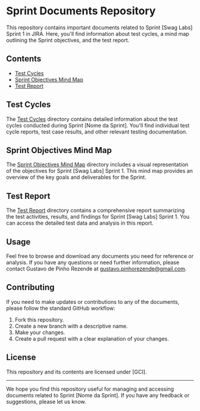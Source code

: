 # Sprint Documents Repository

This repository contains important documents related to Sprint [Swag Labs] Sprint 1 in JIRA. Here, you'll find information about test cycles, a mind map outlining the Sprint objectives, and the test report.

## Contents

- [Test Cycles](./Test%20Cycles/)
- [Sprint Objectives Mind Map](./Sprint%20Objectives%20Mind%20Map/)
- [Test Report](./Test%20Report/)

## Test Cycles

The [Test Cycles](./Test%20Cycles/) directory contains detailed information about the test cycles conducted during Sprint [Nome da Sprint]. You'll find individual test cycle reports, test case results, and other relevant testing documentation.

## Sprint Objectives Mind Map

The [Sprint Objectives Mind Map](./Sprint%20Objectives%20Mind%20Map/) directory includes a visual representation of the objectives for Sprint [Swag Labs] Sprint 1. This mind map provides an overview of the key goals and deliverables for the Sprint.

## Test Report

The [Test Report](./Test%20Report/) directory contains a comprehensive report summarizing the test activities, results, and findings for Sprint [Swag Labs] Sprint 1. You can access the detailed test data and analysis in this report.

## Usage

Feel free to browse and download any documents you need for reference or analysis. If you have any questions or need further information, please contact Gustavo de Pinho Rezende at gustavo.pinhorezende@gmail.com.

## Contributing

If you need to make updates or contributions to any of the documents, please follow the standard GitHub workflow:

1. Fork this repository.
2. Create a new branch with a descriptive name.
3. Make your changes.
4. Create a pull request with a clear explanation of your changes.

## License

This repository and its contents are licensed under [GCI].

---

We hope you find this repository useful for managing and accessing documents related to Sprint [Nome da Sprint]. If you have any feedback or suggestions, please let us know.
